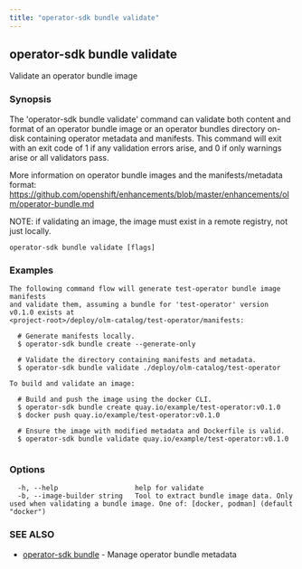 ```yaml
---
title: "operator-sdk bundle validate"
---
```

## operator-sdk bundle validate

Validate an operator bundle image

### Synopsis

The 'operator-sdk bundle validate' command can validate both content and
format of an operator bundle image or an operator bundles directory on-disk
containing operator metadata and manifests. This command will exit with an
exit code of 1 if any validation errors arise, and 0 if only warnings arise or
all validators pass.

More information on operator bundle images and the manifests/metadata format:
https://github.com/openshift/enhancements/blob/master/enhancements/olm/operator-bundle.md

NOTE: if validating an image, the image must exist in a remote registry, not
just locally.


```
operator-sdk bundle validate [flags]
```

### Examples

```
The following command flow will generate test-operator bundle image manifests
and validate them, assuming a bundle for 'test-operator' version v0.1.0 exists at
<project-root>/deploy/olm-catalog/test-operator/manifests:

  # Generate manifests locally.
  $ operator-sdk bundle create --generate-only

  # Validate the directory containing manifests and metadata.
  $ operator-sdk bundle validate ./deploy/olm-catalog/test-operator

To build and validate an image:

  # Build and push the image using the docker CLI.
  $ operator-sdk bundle create quay.io/example/test-operator:v0.1.0
  $ docker push quay.io/example/test-operator:v0.1.0

  # Ensure the image with modified metadata and Dockerfile is valid.
  $ operator-sdk bundle validate quay.io/example/test-operator:v0.1.0


```

### Options

```
  -h, --help                   help for validate
  -b, --image-builder string   Tool to extract bundle image data. Only used when validating a bundle image. One of: [docker, podman] (default "docker")
```

### SEE ALSO

* [operator-sdk bundle](../operator-sdk_bundle)	 - Manage operator bundle metadata

